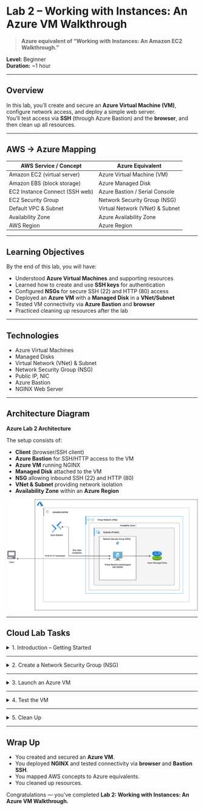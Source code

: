 # Lab 2 – Working with Instances: An Azure VM Walkthrough

> **Azure equivalent of “Working with Instances: An Amazon EC2 Walkthrough.”**

**Level:** Beginner  
**Duration:** ~1 hour

---

## Overview

In this lab, you’ll create and secure an **Azure Virtual Machine (VM)**, configure network access, and deploy a simple web server.  
You’ll test access via **SSH** (through Azure Bastion) and the **browser**, and then clean up all resources.

---

## AWS → Azure Mapping

| AWS Service / Concept          | Azure Equivalent                |
| ------------------------------ | ------------------------------- |
| Amazon EC2 (virtual server)    | Azure Virtual Machine (VM)      |
| Amazon EBS (block storage)     | Azure Managed Disk              |
| EC2 Instance Connect (SSH web) | Azure Bastion / Serial Console  |
| EC2 Security Group             | Network Security Group (NSG)    |
| Default VPC & Subnet           | Virtual Network (VNet) & Subnet |
| Availability Zone              | Azure Availability Zone         |
| AWS Region                     | Azure Region                    |

---

## Learning Objectives

By the end of this lab, you will have:

- Understood **Azure Virtual Machines** and supporting resources
- Learned how to create and use **SSH keys** for authentication
- Configured **NSGs** for secure SSH (22) and HTTP (80) access
- Deployed an **Azure VM** with a **Managed Disk** in a **VNet/Subnet**
- Tested VM connectivity via **Azure Bastion** and **browser**
- Practiced cleaning up resources after the lab

---

## Technologies

- Azure Virtual Machines
- Managed Disks
- Virtual Network (VNet) & Subnet
- Network Security Group (NSG)
- Public IP, NIC
- Azure Bastion
- NGINX Web Server

---

## Architecture Diagram

**Azure Lab 2 Architecture**

The setup consists of:

- **Client** (browser/SSH client)
- **Azure Bastion** for SSH/HTTP access to the VM
- **Azure VM** running NGINX
- **Managed Disk** attached to the VM
- **NSG** allowing inbound SSH (22) and HTTP (80)
- **VNet & Subnet** providing network isolation
- **Availability Zone** within an **Azure Region**

![Azure Lab 2 Architecture](./azure-vm-lab2.png)

---

## Cloud Lab Tasks

<details>
<summary>1. Introduction – Getting Started</summary>

- Sign in to the [Azure Portal](https://portal.azure.com).
- In the left-hand menu, click **Resource groups** → **+ Create**.
- Fill in the form:
  - **Subscription:** Select your active subscription
  - **Resource group:** `rg-vm-lab`
  - **Region:** `Canada Central` (or your nearest region with Availability Zones)
- Click **Review + Create**, then **Create**.

This resource group will contain all lab resources.

</details>

---

<details>
<summary>2. Create a Network Security Group (NSG)</summary>

A **Network Security Group (NSG)** acts like a firewall. It will allow us to reach the VM via **SSH** and **HTTP**.

1. In the Azure Portal search bar, type **Network security groups**.
2. Click **+ Create**.
3. Fill in the form:
   - **Resource group:** `rg-vm-lab`
   - **Name:** `nsg-vm-lab`
   - **Region:** same as the resource group (e.g., `Canada Central`)
4. Click **Review + Create**, then **Create**.

#### Add inbound rules

1. Open the newly created NSG (`nsg-vm-lab`).
2. Under **Settings**, select **Inbound security rules** → **+ Add**.
3. Create two rules:

   - Rule 1: **Service = SSH**, Source = Any, Priority = 1001, Name = `Allow-SSH`
   - Rule 2: **Service = HTTP**, Source = Any, Priority = 1002, Name = `Allow-HTTP`

</details>

---

<details>
<summary>3. Launch an Azure VM</summary>

1. In the Azure Portal, search for **Virtual machines**.
2. Click **+ Create** → **Azure virtual machine**.
3. Fill in the **Basics** tab:

   - **Resource group:** `rg-vm-lab`
   - **Virtual machine name:** `vm-lab2`
   - **Region:** `Canada Central`
   - **Availability options:** Availability Zone → Zone 1
   - **Image:** Ubuntu Server 22.04 LTS
   - **Size:** Standard_B1s (low cost)
   - **Authentication type:** SSH public key
   - **Username:** `azureuser`
   - **SSH public key source:** **Generate new key pair**
   - **Key pair name:** `vm-lab2-key`
   - **Download** the private key (`.pem`) when prompted — store it securely.
   - **Inbound ports:** None (we’ll rely on the NSG rules).

4. Go to the **Networking** tab:

   - **VNet/Subnet:** default or create new
   - **Public IP:** **Create new** (name: `pip-vm-lab2`, SKU: Basic, Assignment: Dynamic)
   - **NIC network security group:** Select existing → `nsg-vm-lab`

5. Go to the **Advanced** tab:

   - Under **Custom data**, paste this script to install NGINX:

   ```bash
   #!/bin/bash
   apt-get update -y
   apt-get install -y nginx
   systemctl enable --now nginx
   echo "Hello from Azure VM Lab 2 - $(hostname)" > /var/www/html/index.html
   ```

   Click Review + Create, then Create.

The VM will provision with NGINX installed and serving a test page.

At the end of deployment, a modal will pop up prompting you to download the SSH private key (.pem). Save it securely — you’ll need it for SSH or Bastion connections.

</details>

---

<details>
<summary>4. Test the VM</summary>

#### Before Testing: Verify Effective Security Rules

1. In the VM’s **Networking** tab, click **View effective security rules**.
2. Confirm you see **Allow TCP 22 (SSH)** and **Allow TCP 80 (HTTP)**.
3. If the HTTP rule is missing or overridden by a higher-priority Deny, re-add it in the NSG attached to the NIC.

---

#### Approach 1: Browser Test

1. Go to the VM’s **Overview** tab.
2. Copy the **Public IP address**.
3. Open `http://<Public-IP>` in your browser.
4. You should see the custom message:  
   **Hello from Azure VM Lab 2 - (hostname)**

---

#### Approach 2: Azure Bastion (Web SSH)

1. In the VM page, click **Connect** → **Bastion**.
2. Enter:
   - Username: `azureuser`
   - Private key: Upload your `.pem` file downloaded at VM creation.
3. Click **Connect**.
4. You’ll get a browser-based terminal.
5. Run:
   ```bash
   curl localhost:80
   ```
   This should return the same web page content.

---

#### Approach 3: Local SSH (Optional)

1. On your machine:

```bash
ssh -i ~/.ssh/azure_lab2_key azureuser@<Public-IP>
```

2. Verify NGINX is running:

```bash
systemctl status nginx
```

3. Fetch the test page:

```bash
curl localhost:80
```

</details>

---

<details>
<summary>5. Clean Up</summary>

To avoid charges, delete all resources:

**Azure Portal**

1. Go to **Resource groups** → select `rg-vm-lab`.
2. Click **Delete resource group**.
3. Type `rg-vm-lab` to confirm.

**Azure CLI**

```bash
az group delete -n rg-vm-lab --yes --no-wait
```

</details>

---

## Wrap Up

- You created and secured an **Azure VM**.
- You deployed **NGINX** and tested connectivity via **browser** and **Bastion SSH**.
- You mapped AWS concepts to Azure equivalents.
- You cleaned up resources.

Congratulations — you’ve completed **Lab 2: Working with Instances: An Azure VM Walkthrough.**
